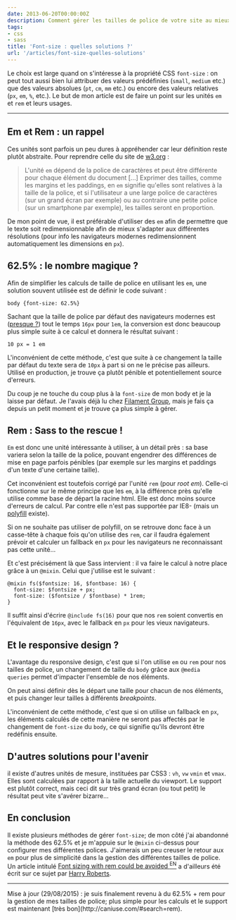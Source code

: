 ```yaml
---
date: 2013-06-20T00:00:00Z
description: Comment gérer les tailles de police de votre site au mieux
tags:
- css
- sass
title: 'Font-size : quelles solutions ?'
url: '/articles/font-size-quelles-solutions'
---
```


Le choix est large quand on s'intéresse à la propriété CSS <code>font-size</code>&nbsp;: on peut tout aussi bien lui attribuer des valeurs prédéfinies (<code>small</code>, <code>medium</code> etc.) que des valeurs absolues (<code>pt</code>, <code>cm</code>, <code>mm</code> etc.) ou encore des valeurs relatives (<code>px</code>, <code>em</code>, <code>%</code>, etc.). Le but de mon article est de faire un point sur les unités <code>em</code> et <code>rem</code> et leurs usages.

---

<h2>Em et Rem&nbsp;: un rappel</h2>

Ces unités sont parfois un peu dures à appréhender car leur définition reste plutôt abstraite. Pour reprendre celle du site de <a href="http://www.w3.org/Style/Examples/007/units">w3.org</a>&nbsp;:

> L'unité <code>em</code> dépend de la police de caractères et peut être différente pour chaque élément du document [...] Exprimer des tailles, comme les margins et les paddings, en <code>em</code> signifie qu'elles sont relatives à la taille de la police, et si l'utilisateur a une large police de caractères (sur un grand écran par exemple) ou au contraire une petite police (sur un smartphone par exemple), les tailles seront en proportion.

De mon point de vue, il est préférable d'utiliser des <code>em</code> afin de permettre que le texte soit redimensionnable afin de mieux s'adapter aux différentes résolutions (pour info les navigateurs modernes redimensionnent automatiquement les dimensions en `px`).

<h2>62.5%&nbsp;: le nombre magique&nbsp;?</h2>

Afin de simplifier les calculs de taille de police en utilisant les <code>em</code>, une solution souvent utilisée est de définir le code suivant&nbsp;:

<pre><code class="css">body {font-size: 62.5%}</code></pre>

Sachant que la taille de police par défaut des navigateurs modernes est (<a href="http://isitrwd.com/rfs/">presque&nbsp;?</a>) tout le temps <code>16px</code> pour <code>1em</code>, la conversion est donc beaucoup plus simple suite à ce calcul et donnera le résultat suivant&nbsp;:

<pre><code class="nohighlight">10 px = 1 em</code></pre>

L'inconvénient de cette méthode, c'est que suite à ce changement la taille par défaut du texte sera de <code>10px</code> à part si on ne le précise pas ailleurs. Utilisé en production, je trouve ça plutôt pénible et potentiellement source d'erreurs.

Du coup je ne touche du coup plus à la <code>font-size</code> de mon body et je la laisse par défaut. Je l'avais déjà lu chez <a href="http://filamentgroup.com/lab/how_we_learned_to_leave_body_font_size_alone/">Filament Group</a>, mais je fais ça depuis un petit moment et je trouve ça plus simple à gérer.

<h2>Rem&nbsp;: Sass to the rescue !</h2>

<code>Em</code> est donc une unité intéressante à utiliser, à un détail près&nbsp;: sa base variera selon la taille de la police, pouvant engendrer des différences de mise en page parfois pénibles (par exemple sur les margins et paddings d'un texte d'une certaine taille).

Cet inconvénient est toutefois corrigé par l'unité <code>rem</code> (pour <em>root em</em>). Celle-ci fonctionne sur le même principe que les <code>em</code>, à la différence près qu'elle utilise comme base de départ la racine html. Elle est donc moins source d'erreurs de calcul. Par contre elle n'est pas supportée par IE8- (mais un <a href="https://github.com/chuckcarpenter/REM-unit-polyfill">polyfill</a> existe).

Si on ne souhaite pas utiliser de polyfill, on se retrouve donc face à un casse-tête à chaque fois qu'on utilise des <code>rem</code>, car il faudra également prévoir et calculer un fallback en <code>px</code> pour les navigateurs ne reconnaissant pas cette unité...

Et c'est précisément là que Sass intervient&nbsp;: il va faire le calcul à notre place grâce à un <code>@mixin</code>. Celui que j'utilise est le suivant&nbsp;:

<pre><code class="scss">@mixin fs($fontsize: 16, $fontbase: 16) {
  font-size: $fontsize + px;
  font-size: ($fontsize / $fontbase) * 1rem;
}
</code></pre>

Il suffit ainsi d'écrire <code>@include fs(16)</code> pour que nos <code>rem</code> soient convertis en l'équivalent de <code>16px</code>, avec le fallback en <code>px</code> pour les vieux navigateurs.

<h2>Et le responsive design&nbsp;?</h2>

L'avantage du responsive design, c'est que si l'on utilise <code>em</code> ou <code>rem</code> pour nos tailles de police, un changement de taille du <code>body</code> grâce aux <code>@media queries</code> permet d'impacter l'ensemble de nos éléments.

On peut ainsi définir dès le départ une taille pour chacun de nos éléments, et puis changer leur tailles à différents <em>breakpoints</em>.

L'inconvénient de cette méthode, c'est que si on utilise un fallback en <code>px</code>, les éléments calculés de cette manière ne seront pas affectés par le changement de <code>font-size</code> du <code>body</code>, ce qui signifie qu'ils devront être redéfinis ensuite.

<h2>D'autres solutions pour l'avenir</h2>

il existe d'autres unités de mesure, instituées par CSS3&nbsp;: <code>vh</code>, <code>vw</code> <code>vmin</code> et <code>vmax</code>. Elles sont calculées par rapport à la taille actuelle du viewport. Le support est plutôt correct, mais ceci dit sur très grand écran (ou tout petit) le résultat peut vite s'avérer bizarre...

<h2>En conclusion</h2>

Il existe plusieurs méthodes de gérer <code>font-size</code>; de mon côté j'ai abandonné la méthode des 62.5% et je m'appuie sur le <code>@mixin</code> ci-dessus pour configurer mes différentes polices. J'aimerais un peu creuser le retour aux <code>em</code> pour plus de simplicité dans la gestion des différentes tailles de police. Un article intitulé <a href="http://csswizardry.com/2011/05/font-sizing-with-rem-could-be-avoided/">Font sizing with rem could be avoided&nbsp;<sup>EN</sup></a> a d'ailleurs été écrit sur ce sujet par <a href="http://csswizardry.com/">Harry Roberts</a>.

---

<p class="info">Mise à jour (29/08/2015) : je suis finalement revenu à du 62.5% + rem pour la gestion de mes tailles de police; plus simple pour les calculs et le support est maintenant [très bon](http://caniuse.com/#search=rem).
